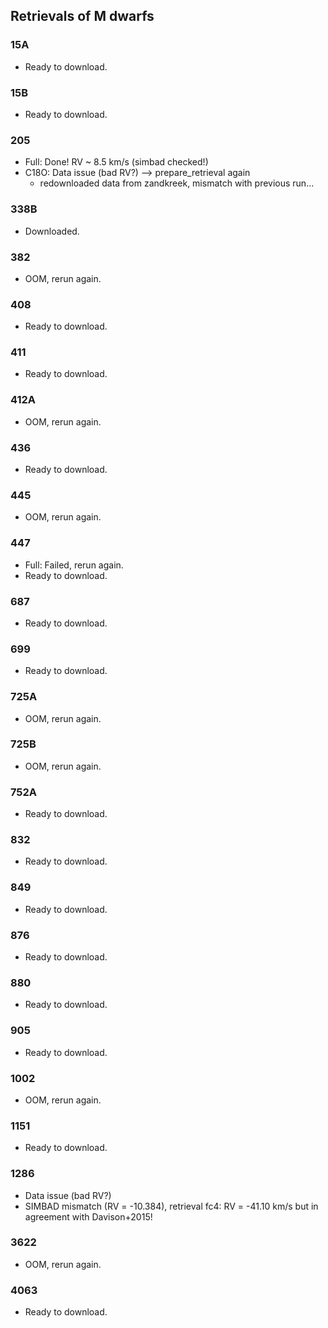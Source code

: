 ## Retrievals of M dwarfs

### 15A
- Ready to download.

### 15B
- Ready to download.

### 205
- Full: Done! RV ~ 8.5 km/s  (simbad checked!)
- C18O: Data issue (bad RV?) --> prepare_retrieval again
  - redownloaded data from zandkreek, mismatch with previous run...


### 338B
- Downloaded.

### 382
- OOM, rerun again.

### 408
- Ready to download.

### 411
- Ready to download.

### 412A
- OOM, rerun again.

### 436
- Ready to download.

### 445
- OOM, rerun again.

### 447
- Full: Failed, rerun again.
- Ready to download.

### 687
- Ready to download.

### 699
- Ready to download.

### 725A
- OOM, rerun again.

### 725B
- OOM, rerun again.

### 752A
- Ready to download.

### 832
- Ready to download.

### 849
- Ready to download.

### 876
- Ready to download.    

### 880
- Ready to download.

### 905
- Ready to download.

### 1002
- OOM, rerun again.

### 1151
- Ready to download.

### 1286
- Data issue (bad RV?)
- SIMBAD mismatch (RV = -10.384), retrieval fc4: RV = -41.10 km/s but in agreement with Davison+2015!

### 3622
- OOM, rerun again.

### 4063
- Ready to download.
